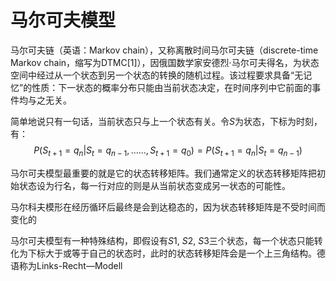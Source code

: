 # 马尔可夫模型

马尔可夫链（英语：Markov chain），又称离散时间马尔可夫链（discrete-time Markov chain，缩写为DTMC[1]），因俄国数学家安德烈·马尔可夫得名，为状态空间中经过从一个状态到另一个状态的转换的随机过程。该过程要求具备“无记忆”的性质：下一状态的概率分布只能由当前状态决定，在时间序列中它前面的事件均与之无关。

简单地说只有一句话，当前状态只与上一个状态有关。令$S$为状态，下标为时刻，有：
$$P({S_{t+1} = q_n | S_{t} = q_{n-1},......, S_{t+1} = q_0}) = P({S_{t+1} = q_n | S_{t} = q_{n-1}})$$

马尔可夫模型最重要的就是它的状态转移矩阵。我们通常定义的状态转移矩阵把初始状态设为行名，每一行对应的则是从当前状态变成另一状态的可能性。

马尔科夫模形在经历循环后最终是会到达稳态的，因为状态转移矩阵是不受时间而变化的

马尔可夫模型有一种特殊结构，即假设有$S1$, $S2$, $S3$三个状态，每一个状态只能转化为下标大于或等于自己的状态时，此时的状态转移矩阵会是一个上三角结构。德语称为Links-Recht—Modell
